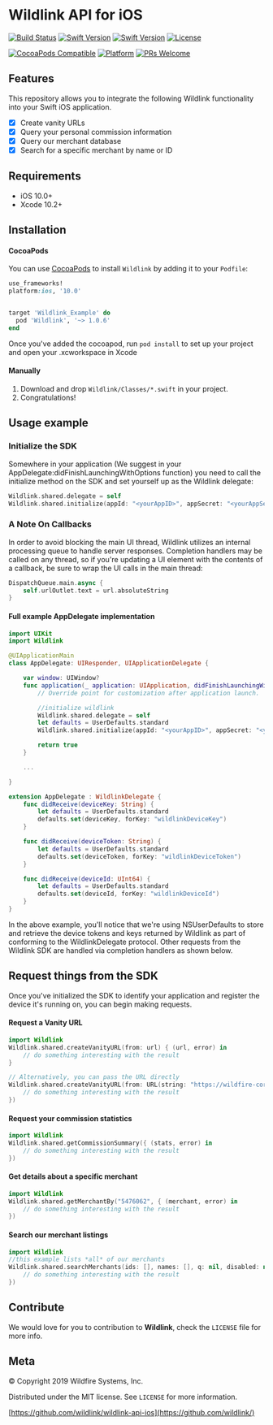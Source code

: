 # Wildlink API for iOS

[![Build Status](https://travis-ci.com/wildlink/wildlink-api-ios.svg?branch=master)](https://travis-ci.com/wildlink/wildlink-api-ios)
[![Swift Version][swift-image-5]][swift-url] [![Swift Version][swift-image-4]][swift-url]
[![License][license-image]][license-url]

<!--[![Carthage compatible](https://img.shields.io/badge/Carthage-compatible-4BC51D.svg?style=flat)](https://github.com/Carthage/Carthage)-->

[![CocoaPods Compatible](https://img.shields.io/cocoapods/v/EZSwiftExtensions.svg)](https://img.shields.io/cocoapods/v/LFAlertController.svg)
[![Platform](https://img.shields.io/cocoapods/p/LFAlertController.svg?style=flat)](http://cocoapods.org/pods/LFAlertController)
[![PRs Welcome](https://img.shields.io/badge/PRs-welcome-brightgreen.svg?style=flat-square)](http://makeapullrequest.com)

## Features

This repository allows you to integrate the following Wildlink functionality into your Swift iOS
application.

- [x] Create vanity URLs
- [x] Query your personal commission information
- [x] Query our merchant database
- [x] Search for a specific merchant by name or ID

## Requirements

- iOS 10.0+
- Xcode 10.2+

## Installation

#### CocoaPods

You can use [CocoaPods](http://cocoapods.org/) to install `Wildlink` by adding it to your `Podfile`:

```ruby
use_frameworks!
platform:ios, '10.0'


target 'Wildlink_Example' do
  pod 'Wildlink', '~> 1.0.6'
end
```

Once you've added the cocoapod, run `pod install` to set up your project and open your .xcworkspace
in Xcode

#### Manually

1. Download and drop `Wildlink/Classes/*.swift` in your project.
2. Congratulations!

## Usage example

### Initialize the SDK

Somewhere in your application (We suggest in your AppDelegate:didFinishLaunchingWithOptions
function) you need to call the initialize method on the SDK and set yourself up as the Wildlink
delegate:

```swift
Wildlink.shared.delegate = self
Wildlink.shared.initialize(appId: "<yourAppID>", appSecret: "<yourAppSecret", wildlinkDeviceToken: "<existingUserToken>", wildlinkDeviceKey: "<existingUserKey>")
```

### A Note On Callbacks

In order to avoid blocking the main UI thread, Wildlink utilizes an internal processing queue to
handle server responses. Completion handlers may be called on any thread, so if you're updating a UI
element with the contents of a callback, be sure to wrap the UI calls in the main thread:

```swift
DispatchQueue.main.async {
    self.urlOutlet.text = url.absoluteString
}
```

#### Full example AppDelegate implementation

```swift
import UIKit
import Wildlink

@UIApplicationMain
class AppDelegate: UIResponder, UIApplicationDelegate {

    var window: UIWindow?
    func application(_ application: UIApplication, didFinishLaunchingWithOptions launchOptions: [UIApplication.LaunchOptionsKey: Any]?) -> Bool {
        // Override point for customization after application launch.

        //initialize wildlink
        Wildlink.shared.delegate = self
        let defaults = UserDefaults.standard
        Wildlink.shared.initialize(appId: "<yourAppID>", appSecret: "<yourAppSecret>", wildlinkDeviceToken: defaults.string(forKey: "wildlinkDeviceToken"), wildlinkDeviceKey: defaults.string(forKey: "wildlinkDeviceKey"))

        return true
    }

    ...

}

extension AppDelegate : WildlinkDelegate {
    func didReceive(deviceKey: String) {
        let defaults = UserDefaults.standard
        defaults.set(deviceKey, forKey: "wildlinkDeviceKey")
    }

    func didReceive(deviceToken: String) {
        let defaults = UserDefaults.standard
        defaults.set(deviceToken, forKey: "wildlinkDeviceToken")
    }

    func didReceive(deviceId: UInt64) {
        let defaults = UserDefaults.standard
        defaults.set(deviceId, forKey: "wildlinkDeviceId")
    }
}
```

In the above example, you'll notice that we're using NSUserDefaults to store and retrieve the device
tokens and keys returned by Wildlink as part of conforming to the WildlinkDelegate protocol. Other
requests from the Wildlink SDK are handled via completion handlers as shown below.

## Request things from the SDK

Once you've initialized the SDK to identify your application and register the device it's running
on, you can begin making requests.

#### Request a Vanity URL

```swift
import Wildlink
Wildlink.shared.createVanityURL(from: url) { (url, error) in
    // do something interesting with the result
}

// Alternatively, you can pass the URL directly
Wildlink.shared.createVanityURL(from: URL(string: "https://wildfire-corp.com")!, { (url, error) in
    // do something interesting with the result
})
```

#### Request your commission statistics

```swift
import Wildlink
Wildlink.shared.getCommissionSummary({ (stats, error) in
    // do something interesting with the result
})
```

#### Get details about a specific merchant

```swift
import Wildlink
Wildlink.shared.getMerchantBy("5476062", { (merchant, error) in
    // do something interesting with the result
})
```

#### Search our merchant listings

```swift
import Wildlink
//this example lists *all* of our merchants
Wildlink.shared.searchMerchants(ids: [], names: [], q: nil, disabled: nil, featured: true, sortBy: nil, sortOrder: nil, limit: nil, { (merchants, error) in
    // do something interesting with the result
})
```

## Contribute

We would love for you to contribution to **Wildlink**, check the `LICENSE` file for more info.

## Meta

© Copyright 2019 Wildfire Systems, Inc.

Distributed under the MIT license. See `LICENSE` for more information.

[https://github.com/wildlink/wildlink-api-ios](https://github.com/wildlink/)

[swift-image-5]: https://img.shields.io/badge/swift-5.0-orange.svg
[swift-image-4]: https://img.shields.io/badge/swift-4.2-orange.svg
[swift-url]: https://swift.org/
[license-image]: https://img.shields.io/badge/License-MIT-blue.svg
[license-url]: LICENSE
[travis-image]:
  https://img.shields.io/travis/dbader/node-datadog-metrics/master.svg?style=flat-square
[travis-url]: https://travis-ci.org/dbader/node-datadog-metrics
[codebeat-image]: https://codebeat.co/badges/c19b47ea-2f9d-45df-8458-b2d952fe9dad
[codebeat-url]: https://codebeat.co/projects/github-com-vsouza-awesomeios-com
